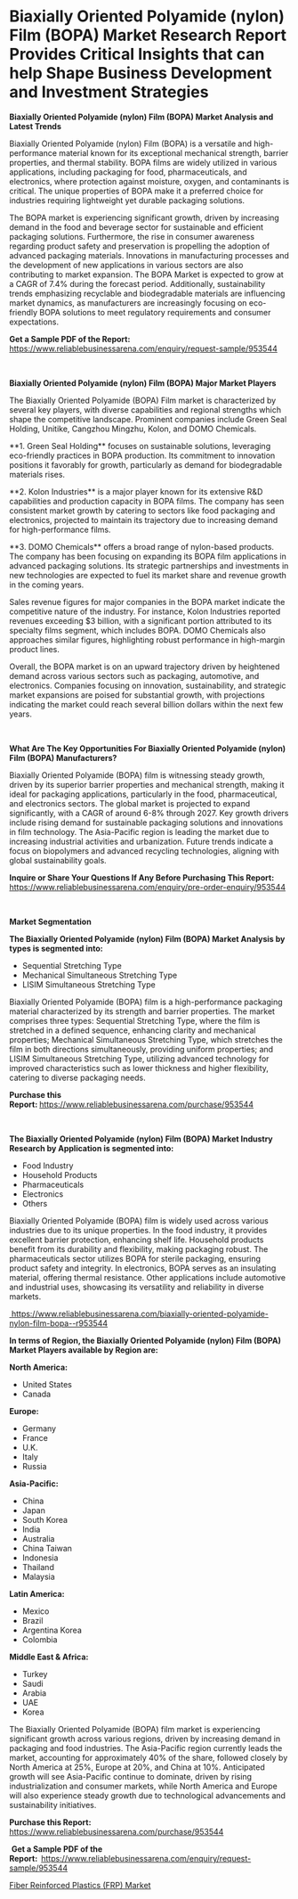 <p><h1>Biaxially Oriented Polyamide (nylon) Film (BOPA) Market Research Report Provides Critical Insights that can help Shape Business Development and Investment Strategies</h1></p><p><strong>Biaxially Oriented Polyamide (nylon) Film (BOPA) Market Analysis and Latest Trends</strong></p>
<p><p>Biaxially Oriented Polyamide (nylon) Film (BOPA) is a versatile and high-performance material known for its exceptional mechanical strength, barrier properties, and thermal stability. BOPA films are widely utilized in various applications, including packaging for food, pharmaceuticals, and electronics, where protection against moisture, oxygen, and contaminants is critical. The unique properties of BOPA make it a preferred choice for industries requiring lightweight yet durable packaging solutions.</p><p>The BOPA market is experiencing significant growth, driven by increasing demand in the food and beverage sector for sustainable and efficient packaging solutions. Furthermore, the rise in consumer awareness regarding product safety and preservation is propelling the adoption of advanced packaging materials. Innovations in manufacturing processes and the development of new applications in various sectors are also contributing to market expansion. The BOPA Market is expected to grow at a CAGR of 7.4% during the forecast period. Additionally, sustainability trends emphasizing recyclable and biodegradable materials are influencing market dynamics, as manufacturers are increasingly focusing on eco-friendly BOPA solutions to meet regulatory requirements and consumer expectations.</p></p>
<p><strong>Get a Sample PDF of the Report:&nbsp;</strong> <a href="https://www.reliablebusinessarena.com/enquiry/request-sample/953544?utm_campaign=2198&utm_medium=2&utm_source=Github&utm_content=ia&utm_term=02042025&utm_id=biaxially-oriented-polyamide-nylon-film-bopa">https://www.reliablebusinessarena.com/enquiry/request-sample/953544</a></p>
<p>&nbsp;</p>
<p><strong>Biaxially Oriented Polyamide (nylon) Film (BOPA) Major Market Players</strong></p>
<p><p>The Biaxially Oriented Polyamide (BOPA) Film market is characterized by several key players, with diverse capabilities and regional strengths which shape the competitive landscape. Prominent companies include Green Seal Holding, Unitike, Cangzhou Mingzhu, Kolon, and DOMO Chemicals.</p><p>**1. Green Seal Holding** focuses on sustainable solutions, leveraging eco-friendly practices in BOPA production. Its commitment to innovation positions it favorably for growth, particularly as demand for biodegradable materials rises.</p><p>**2. Kolon Industries** is a major player known for its extensive R&D capabilities and production capacity in BOPA films. The company has seen consistent market growth by catering to sectors like food packaging and electronics, projected to maintain its trajectory due to increasing demand for high-performance films.</p><p>**3. DOMO Chemicals** offers a broad range of nylon-based products. The company has been focusing on expanding its BOPA film applications in advanced packaging solutions. Its strategic partnerships and investments in new technologies are expected to fuel its market share and revenue growth in the coming years.</p><p>Sales revenue figures for major companies in the BOPA market indicate the competitive nature of the industry. For instance, Kolon Industries reported revenues exceeding $3 billion, with a significant portion attributed to its specialty films segment, which includes BOPA. DOMO Chemicals also approaches similar figures, highlighting robust performance in high-margin product lines.</p><p>Overall, the BOPA market is on an upward trajectory driven by heightened demand across various sectors such as packaging, automotive, and electronics. Companies focusing on innovation, sustainability, and strategic market expansions are poised for substantial growth, with projections indicating the market could reach several billion dollars within the next few years.</p></p>
<p>&nbsp;</p>
<p><strong>What Are The Key Opportunities For Biaxially Oriented Polyamide (nylon) Film (BOPA) Manufacturers?</strong></p>
<p><p>Biaxially Oriented Polyamide (BOPA) film is witnessing steady growth, driven by its superior barrier properties and mechanical strength, making it ideal for packaging applications, particularly in the food, pharmaceutical, and electronics sectors. The global market is projected to expand significantly, with a CAGR of around 6-8% through 2027. Key growth drivers include rising demand for sustainable packaging solutions and innovations in film technology. The Asia-Pacific region is leading the market due to increasing industrial activities and urbanization. Future trends indicate a focus on biopolymers and advanced recycling technologies, aligning with global sustainability goals.</p></p>
<p><strong>Inquire or Share Your Questions If Any Before Purchasing This Report:</strong> <a href="https://www.reliablebusinessarena.com/enquiry/pre-order-enquiry/953544?utm_campaign=2198&utm_medium=2&utm_source=Github&utm_content=ia&utm_term=02042025&utm_id=biaxially-oriented-polyamide-nylon-film-bopa">https://www.reliablebusinessarena.com/enquiry/pre-order-enquiry/953544</a></p>
<p>&nbsp;</p>
<p><strong>Market Segmentation</strong></p>
<p><strong>The Biaxially Oriented Polyamide (nylon) Film (BOPA) Market Analysis by types is segmented into:</strong></p>
<p><ul><li>Sequential Stretching Type</li><li>Mechanical Simultaneous Stretching Type</li><li>LISIM Simultaneous Stretching Type</li></ul></p>
<p><p>Biaxially Oriented Polyamide (BOPA) film is a high-performance packaging material characterized by its strength and barrier properties. The market comprises three types: Sequential Stretching Type, where the film is stretched in a defined sequence, enhancing clarity and mechanical properties; Mechanical Simultaneous Stretching Type, which stretches the film in both directions simultaneously, providing uniform properties; and LISIM Simultaneous Stretching Type, utilizing advanced technology for improved characteristics such as lower thickness and higher flexibility, catering to diverse packaging needs.</p></p>
<p><strong>Purchase this Report:&nbsp;</strong><a href="https://www.reliablebusinessarena.com/purchase/953544?utm_campaign=2198&utm_medium=2&utm_source=Github&utm_content=ia&utm_term=02042025&utm_id=biaxially-oriented-polyamide-nylon-film-bopa">https://www.reliablebusinessarena.com/purchase/953544</a></p>
<p>&nbsp;</p>
<p><strong>The Biaxially Oriented Polyamide (nylon) Film (BOPA) Market Industry Research by Application is segmented into:</strong></p>
<p><ul><li>Food Industry</li><li>Household Products</li><li>Pharmaceuticals</li><li>Electronics</li><li>Others</li></ul></p>
<p><p>Biaxially Oriented Polyamide (BOPA) film is widely used across various industries due to its unique properties. In the food industry, it provides excellent barrier protection, enhancing shelf life. Household products benefit from its durability and flexibility, making packaging robust. The pharmaceuticals sector utilizes BOPA for sterile packaging, ensuring product safety and integrity. In electronics, BOPA serves as an insulating material, offering thermal resistance. Other applications include automotive and industrial uses, showcasing its versatility and reliability in diverse markets.</p></p>
<p><a href="https://www.reliablebusinessarena.com/biaxially-oriented-polyamide-nylon-film-bopa--r953544?utm_campaign=2198&utm_medium=2&utm_source=Github&utm_content=ia&utm_term=02042025&utm_id=biaxially-oriented-polyamide-nylon-film-bopa">&nbsp;https://www.reliablebusinessarena.com/biaxially-oriented-polyamide-nylon-film-bopa--r953544</a></p>
<p><strong>In terms of Region, the Biaxially Oriented Polyamide (nylon) Film (BOPA) Market Players available by Region are:</strong></p>
<p>
    <p> <strong> North America: </strong>
        <ul>
            <li>United States</li>
            <li>Canada</li>
        </ul>
        </p> 
    <p> <strong> Europe: </strong>
        <ul>
            <li>Germany</li>
            <li>France</li>
            <li>U.K.</li>
            <li>Italy</li>
            <li>Russia</li>
        </ul>
        </p> 
    <p> <strong> Asia-Pacific: </strong>
        <ul>
            <li>China</li>
            <li>Japan</li>
            <li>South Korea</li>
            <li>India</li>
            <li>Australia</li>
            <li>China Taiwan</li>
            <li>Indonesia</li>
            <li>Thailand</li>
            <li>Malaysia</li>
        </ul>
        </p> 
    <p> <strong> Latin America: </strong>
        <ul>
            <li>Mexico</li>
            <li>Brazil</li>
            <li>Argentina Korea</li>
            <li>Colombia</li>
        </ul>
        </p> 
    <p> <strong> Middle East & Africa: </strong>
        <ul>
            <li>Turkey</li>
            <li>Saudi</li>
            <li>Arabia</li>
            <li>UAE</li>
            <li>Korea</li>
        </ul>
    </p>
    </p>
<p><p>The Biaxially Oriented Polyamide (BOPA) film market is experiencing significant growth across various regions, driven by increasing demand in packaging and food industries. The Asia-Pacific region currently leads the market, accounting for approximately 40% of the share, followed closely by North America at 25%, Europe at 20%, and China at 10%. Anticipated growth will see Asia-Pacific continue to dominate, driven by rising industrialization and consumer markets, while North America and Europe will also experience steady growth due to technological advancements and sustainability initiatives.</p></p>
<p><strong>Purchase this Report: </strong><a href="https://www.reliablebusinessarena.com/purchase/953544?utm_campaign=2198&utm_medium=2&utm_source=Github&utm_content=ia&utm_term=02042025&utm_id=biaxially-oriented-polyamide-nylon-film-bopa">https://www.reliablebusinessarena.com/purchase/953544</a></p>
<p>&nbsp;<strong>Get a Sample PDF of the Report:&nbsp;&nbsp;</strong><a href="https://www.reliablebusinessarena.com/enquiry/request-sample/953544?utm_campaign=2198&utm_medium=2&utm_source=Github&utm_content=ia&utm_term=02042025&utm_id=biaxially-oriented-polyamide-nylon-film-bopa">https://www.reliablebusinessarena.com/enquiry/request-sample/953544</a></p>
<p><strong></strong></p>
<p><p><a href="https://github.com/elizabethdagraca/Market-Research-Report-List-5/blob/main/fiber-reinforced-plastics-frp-market.md?utm_campaign=2198&utm_medium=2&utm_source=Github&utm_content=ia&utm_term=02042025&utm_id=biaxially-oriented-polyamide-nylon-film-bopa">Fiber Reinforced Plastics (FRP) Market</a></p></p>
